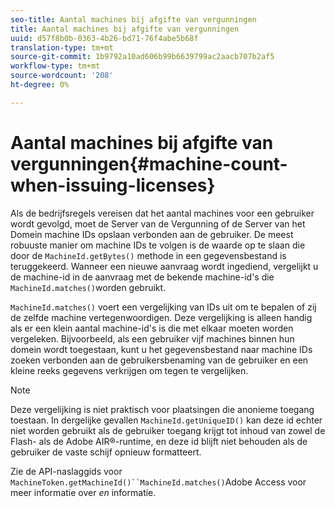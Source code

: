 ```yaml
---
seo-title: Aantal machines bij afgifte van vergunningen
title: Aantal machines bij afgifte van vergunningen
uuid: d57f8b0b-0363-4b26-bd71-76f4abe5b68f
translation-type: tm+mt
source-git-commit: 1b9792a10ad606b99b6639799ac2aacb707b2af5
workflow-type: tm+mt
source-wordcount: '208'
ht-degree: 0%

---
```



# Aantal machines bij afgifte van vergunningen{#machine-count-when-issuing-licenses}

Als de bedrijfsregels vereisen dat het aantal machines voor een gebruiker wordt gevolgd, moet de Server van de Vergunning of de Server van het Domein machine IDs opslaan verbonden aan de gebruiker. De meest robuuste manier om machine IDs te volgen is de waarde op te slaan die door de `MachineId.getBytes()` methode in een gegevensbestand is teruggekeerd. Wanneer een nieuwe aanvraag wordt ingediend, vergelijkt u de machine-id in de aanvraag met de bekende machine-id&#39;s die `MachineId.matches()`worden gebruikt.

`MachineId.matches()` voert een vergelijking van IDs uit om te bepalen of zij de zelfde machine vertegenwoordigen. Deze vergelijking is alleen handig als er een klein aantal machine-id&#39;s is die met elkaar moeten worden vergeleken. Bijvoorbeeld, als een gebruiker vijf machines binnen hun domein wordt toegestaan, kunt u het gegevensbestand naar machine IDs zoeken verbonden aan de gebruikersbenaming van de gebruiker en een kleine reeks gegevens verkrijgen om tegen te vergelijken.

>[!NOTE]
>
>Deze vergelijking is niet praktisch voor plaatsingen die anonieme toegang toestaan. In dergelijke gevallen `MachineId.getUniqueID()` kan deze id echter niet worden gebruikt als de gebruiker toegang krijgt tot inhoud van zowel de Flash- als de Adobe AIR®-runtime, en deze id blijft niet behouden als de gebruiker de vaste schijf opnieuw formatteert.

Zie de API-naslaggids voor `MachineToken.getMachineId()``MachineId.matches()`Adobe Access voor meer informatie over *en* informatie.
